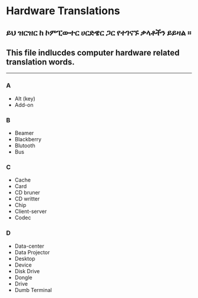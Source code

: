 # Hardware Translations

## ይህ ዝርዝር ከ ኮምፒውተር ሀርድዌር ጋር የተገናኙ ቃላቶችን ይይዛል ፡፡
## This file indlucdes computer hardware related translation words.
---
### A
- Alt (key) 
- Add-on
### B
- Beamer
- Blackberry
- Blutooth
- Bus
### C
- Cache
- Card
- CD bruner
- CD writter
- Chip
- Client-server
- Codec
### D
- Data-center
- Data Projector
- Desktop
- Device
- Disk Drive
- Dongle
- Drive
- Dumb Terminal
